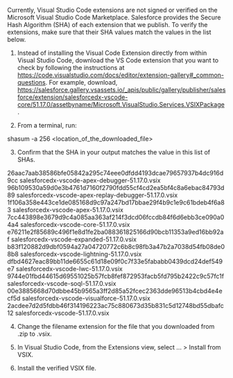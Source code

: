 Currently, Visual Studio Code extensions are not signed or verified on the
Microsoft Visual Studio Code Marketplace. Salesforce provides the Secure Hash
Algorithm (SHA) of each extension that we publish. To verify the extensions,
make sure that their SHA values match the values in the list below.

1. Instead of installing the Visual Code Extension directly from within Visual
   Studio Code, download the VS Code extension that you want to check by
   following the instructions at
   https://code.visualstudio.com/docs/editor/extension-gallery#_common-questions.
   For example, download,
   https://salesforce.gallery.vsassets.io/_apis/public/gallery/publisher/salesforce/extension/salesforcedx-vscode-core/51.17.0/assetbyname/Microsoft.VisualStudio.Services.VSIXPackage.

2. From a terminal, run:

shasum -a 256 <location_of_the_downloaded_file>

3. Confirm that the SHA in your output matches the value in this list of SHAs.

26aac7aab38586bfe05842a295c74eee0dfdd4193dcae79657937b4dc916d9cc  salesforcedx-vscode-apex-debugger-51.17.0.vsix
96b109530a59d0e3b4761d7160f2790fdd55cf4cd2ea5bf4c8a6ebac84793d89  salesforcedx-vscode-apex-replay-debugger-51.17.0.vsix
1f106a358e443ce1de085168d9c97a247bd17bbae29f4b9c1e9c61bdeb4f6a83  salesforcedx-vscode-apex-51.17.0.vsix
7cc443898e3679d9c4a085aa363af214f3dcd06fccdb84f6d6ebb3ce090a04a4  salesforcedx-vscode-core-51.17.0.vsix
e76211e2f85689c496f1e8d1fe2ba088361825166d90bcb11353a9ed16bb92af  salesforcedx-vscode-expanded-51.17.0.vsix
b83f120882d9dbf0594a27a04720772c6b8c98fb3a47b2a7038d54fb08de08b8  salesforcedx-vscode-lightning-51.17.0.vsix
dfbd4627eac89bb11de6655c61d18e09f0c7f33e5fababb0439dcd24def549e7  salesforcedx-vscode-lwc-51.17.0.vsix
9744e01fbd44615d69551025b57fcb8fef872953facb5fd795b2422c9c57fc1f  salesforcedx-vscode-soql-51.17.0.vsix
00e3885668d70dbbe45b9565a3ff2d85a52fcec2363dde96513b4cbd4e4ecf5d  salesforcedx-vscode-visualforce-51.17.0.vsix
2acdee7d2d5fdbb46f314196223ac75c880673d35b831c5d12748bd55dbafc12  salesforcedx-vscode-51.17.0.vsix


4. Change the filename extension for the file that you downloaded from .zip to
.vsix.

5. In Visual Studio Code, from the Extensions view, select ... > Install from
VSIX.

6. Install the verified VSIX file.

